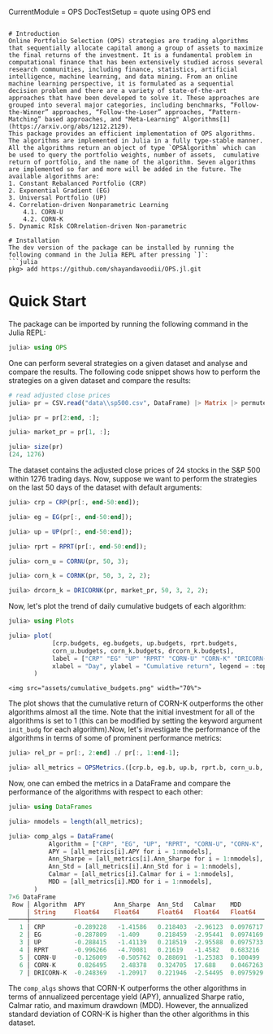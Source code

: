 CurrentModule = OPS
DocTestSetup  = quote
    using OPS
end
```

# Introduction
Online Portfolio Selection (OPS) strategies are trading algorithms that sequentially allocate capital among a group of assets to maximize the final returns of the investment. It is a fundamental problem in computational finance that has been extensively studied across several research communities, including finance, statistics, artificial intelligence, machine learning, and data mining. From an online machine learning perspective, it is formulated as a sequential decision problem and there are a variety of state-of-the-art approaches that have been developed to solve it. These approaches are grouped into several major categories, including benchmarks, “Follow-the-Winner” approaches, “Follow-the-Loser” approaches, “Pattern-Matching” based approaches, and "Meta-Learning" Algorithms[1](https://arxiv.org/abs/1212.2129).
This package provides an efficient implementation of OPS algorithms. The algorithms are implemented in Julia in a fully type-stable manner. All the algorithms return an object of type `OPSAlgorithm` which can be used to query the portfolio weights, number of assets,  cumulative return of portfolio, and the name of the algorithm. Seven algorithms are implemented so far and more will be added in the future. The available algorithms are:
1. Constant Rebalanced Portfolio (CRP)
2. Exponential Gradient (EG)
3. Universal Portfolio (UP)
4. Correlation-driven Nonparametric Learning
    4.1. CORN-U
    4.2. CORN-K
5. Dynamic RIsk CORrelation-driven Non-parametric

# Installation
The dev version of the package can be installed by running the following command in the Julia REPL after pressing `]`:
```julia
pkg> add https://github.com/shayandavoodii/OPS.jl.git
```

# Quick Start
The package can be imported by running the following command in the Julia REPL:
```julia
julia> using OPS
```
One can perform several strategies on a given dataset and analyse and compare the results. The following code snippet shows how to perform the strategies on a given dataset and compare the results:
```julia
# read adjusted close prices
julia> pr = CSV.read("data\\sp500.csv", DataFrame) |> Matrix |> permutedims;

julia> pr = pr[2:end, :];

julia> market_pr = pr[1, :];

julia> size(pr)
(24, 1276)
```
The dataset contains the adjusted close prices of 24 stocks in the S&P 500 within 1276 trading days. Now, suppose we want to perform the strategies on the last 50 days of the dataset with default arguments:
```julia
julia> crp = CRP(pr[:, end-50:end]);

julia> eg = EG(pr[:, end-50:end]);

julia> up = UP(pr[:, end-50:end]);

julia> rprt = RPRT(pr[:, end-50:end]);

julia> corn_u = CORNU(pr, 50, 3);

julia> corn_k = CORNK(pr, 50, 3, 2, 2);

juila> drcorn_k = DRICORNK(pr, market_pr, 50, 3, 2, 2);
```
Now, let's plot the trend of daily cumulative budgets of each algorithm:
```julia
julia> using Plots

julia> plot(
            [crp.budgets, eg.budgets, up.budgets, rprt.budgets,
            corn_u.budgets, corn_k.budgets, drcorn_k.budgets], 
            label = ["CRP" "EG" "UP" "RPRT" "CORN-U" "CORN-K" "DRICORN-K"], 
            xlabel = "Day", ylabel = "Cumulative return", legend = :topleft
       )
```

```@raw html
<img src="assets/cumulative_budgets.png" width="70%">
```

The plot shows that the cumulative return of CORN-K outperforms the other algorithms almost all the time. Note that the initial investment for all of the algorithms is set to 1 (this can be modified by setting the keyword argument `init_budg` for each algorithm).Now, let's investigate the performance of the algorithms in terms of some of prominent performance metrics:
```julia
julia> rel_pr = pr[:, 2:end] ./ pr[:, 1:end-1];

julia> all_metrics = OPSMetrics.([crp.b, eg.b, up.b, rprt.b, corn_u.b, corn_k.b, drcorn_k.b], Ref(rel_pr));
```
Now, one can embed the metrics in a DataFrame and compare the performance of the algorithms with respect to each other:
```julia
julia> using DataFrames

julia> nmodels = length(all_metrics);

julia> comp_algs = DataFrame(
           Algorithm = ["CRP", "EG", "UP", "RPRT", "CORN-U", "CORN-K", "DRICORN-K"],
           APY = [all_metrics[i].APY for i = 1:nmodels],
           Ann_Sharpe = [all_metrics[i].Ann_Sharpe for i = 1:nmodels],
           Ann_Std = [all_metrics[i].Ann_Std for i = 1:nmodels],
           Calmar = [all_metrics[i].Calmar for i = 1:nmodels],
           MDD = [all_metrics[i].MDD for i = 1:nmodels],
       )
7×6 DataFrame
 Row │ Algorithm  APY        Ann_Sharpe  Ann_Std   Calmar    MDD       
     │ String     Float64    Float64     Float64   Float64   Float64   
─────┼─────────────────────────────────────────────────────────────────
   1 │ CRP        -0.289228   -1.41586   0.218403  -2.96123  0.0976717
   2 │ EG         -0.287809   -1.409     0.218459  -2.95441  0.0974169
   3 │ UP         -0.288415   -1.41139   0.218519  -2.95588  0.0975733
   4 │ RPRT       -0.996266   -4.70081   0.21619   -1.4582   0.683216
   5 │ CORN-U     -0.126009   -0.505762  0.288691  -1.25383  0.100499
   6 │ CORN-K      0.826495    2.48378   0.324705  17.688    0.0467263
   7 │ DRICORN-K  -0.248369   -1.20917   0.221946  -2.54495  0.0975929
```
The `comp_algs` shows that CORN-K outperforms the other algorithms in terms of annualizeed percentage yield (APY), annualized Sharpe ratio, Calmar ratio, and maximum drawdown (MDD). However, the annualized standard deviation of CORN-K is higher than the other algorithms in this dataset.
